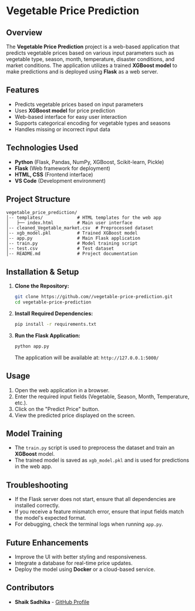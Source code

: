 # Vegetable Price Prediction

## Overview
The **Vegetable Price Prediction** project is a web-based application that predicts vegetable prices based on various input parameters such as vegetable type, season, month, temperature, disaster conditions, and market conditions. The application utilizes a trained **XGBoost model** to make predictions and is deployed using **Flask** as a web server.

## Features
- Predicts vegetable prices based on input parameters
- Uses **XGBoost model** for price prediction
- Web-based interface for easy user interaction
- Supports categorical encoding for vegetable types and seasons
- Handles missing or incorrect input data

## Technologies Used
- **Python** (Flask, Pandas, NumPy, XGBoost, Scikit-learn, Pickle)
- **Flask** (Web framework for deployment)
- **HTML, CSS** (Frontend interface)
- **VS Code** (Development environment)

## Project Structure
```
vegetable_price_prediction/
│-- templates/             # HTML templates for the web app
│   ├── index.html         # Main user interface
│-- cleaned_Vegetable_market.csv  # Preprocessed dataset
│-- xgb_model.pkl          # Trained XGBoost model
│-- app.py                 # Main Flask application
│-- train.py               # Model training script
│-- test.csv               # Test dataset
│-- README.md              # Project documentation
```

## Installation & Setup
1. **Clone the Repository:**
   ```bash
   git clone https://github.com//vegetable-price-prediction.git
   cd vegetable-price-prediction
   ```

2. **Install Required Dependencies:**
   ```bash
   pip install -r requirements.txt
   ```

3. **Run the Flask Application:**
   ```bash
   python app.py
   ```
   The application will be available at: `http://127.0.0.1:5000/`

## Usage
1. Open the web application in a browser.
2. Enter the required input fields (Vegetable, Season, Month, Temperature, etc.).
3. Click on the "Predict Price" button.
4. View the predicted price displayed on the screen.

## Model Training
- The `train.py` script is used to preprocess the dataset and train an **XGBoost** model.
- The trained model is saved as `xgb_model.pkl` and is used for predictions in the web app.

## Troubleshooting
- If the Flask server does not start, ensure that all dependencies are installed correctly.
- If you receive a feature mismatch error, ensure that input fields match the model's expected format.
- For debugging, check the terminal logs when running `app.py`.

## Future Enhancements
- Improve the UI with better styling and responsiveness.
- Integrate a database for real-time price updates.
- Deploy the model using **Docker** or a cloud-based service.

## Contributors
- **Shaik Sadhika** - [GitHub Profile](https://github.com/s14hika)



